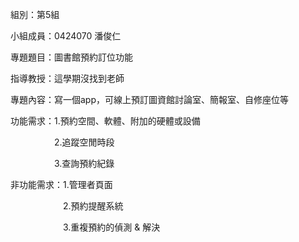 組別：第5組

小組成員：0424070 潘俊仁

專題題目：圖書館預約訂位功能

指導教授：這學期沒找到老師

專題內容：寫一個app，可線上預訂圖資館討論室、簡報室、自修座位等

功能需求：1.預約空間、軟體、附加的硬體或設備

　　　　　2.追蹤空閒時段
      
　　　　　3.查詢預約紀錄

非功能需求：1.管理者頁面

　　　　　　2.預約提醒系統

　　　　　　3.重複預約的偵測 & 解決
